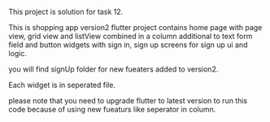 This project is solution for task 12.

This is shopping app version2 flutter project contains home page with page view, grid view and listView combined in a column additional to text form field and button widgets with sign in, sign up screens for sign up ui and logic.

you will find signUp folder for new fueaters added to version2.

Each widget is in seperated file.

please note that you need to upgrade flutter to latest version to run this code because of using new fueaturs like seperator in column.